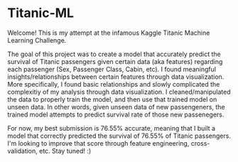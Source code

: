 # Titanic-ML

Welcome! This is my attempt at the infamous Kaggle Titanic Machine Learning Challenge.

The goal of this project was to create a model that accurately predict the survival of Titanic passengers given certain data (aka features) regarding each passenger (Sex, Passenger Class, Cabin, etc). I found meaningful insights/relationships between certain features through data visualization. More specifically, I found basic relationships and slowly complicated the complexitiy of my analysis through data visualization. I cleaned/manipulated the data to properly train the model, and then use that trained model on unseen data. In other words, given unseen data of new passengeners, the trained model attempts to predict survival rate of those new passenegers.

For now, my best submission is 76.55% accurate, meaning that I built a model that correctly predicted the survival of 76.55% of Titanic passengers. I'm looking to improve that score through feature engineering, cross-validation, etc. Stay tuned! :)
